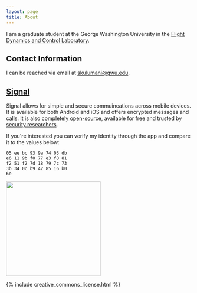 ```yaml
---
layout: page
title: About
---
```


I am a graduate student at the George Washington University in the [Flight Dynamics and Control Laboratory](http://fdcl.seas.gwu.edu/). 


## Contact Information

I can be reached via email at [skulumani@gwu.edu](mailto:skulumani@gwu.edu).

## [Signal](https://whispersystems.org/)

Signal allows for simple and secure commuincations across mobile devices. 
It is available for both Android and iOS and offers encrypted messages and calls. 
It is also [completely open-source](https://github.com/WhisperSystems), available for free and trusted by [security researchers](http://blog.cryptographyengineering.com/2013/03/here-come-encryption-apps.html).

If you're interested you can verify my identity through the app and compare it to the values below:

~~~
05 ee bc 93 9a 74 03 db 
e6 11 9b f0 77 e3 f8 81
f2 51 f2 7d 18 79 7c 73
3b 34 0c b9 42 85 16 b0
6e
~~~

<img src="{{ site.baseurl }}assets/20160124.png" width="256"> 


<!--- 
![TextSecure Identity]({{ site.baseurl }}assets/textsecure_qr.png)
-->

{% include creative_commons_license.html %}